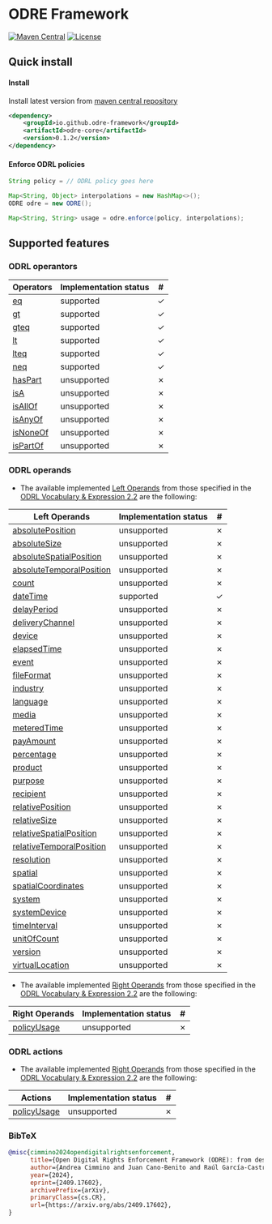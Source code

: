 # ODRE Framework
[![Maven Central](https://maven-badges.herokuapp.com/maven-central/cz.jirutka.rsql/rsql-parser/badge.png?version=0.1.2&style=flat&gav=true)](https://central.sonatype.com/artifact/io.github.odre-framework/odre-core) [![License](https://img.shields.io/badge/License-Apache%202.0-blue.svg)](https://opensource.org/licenses/Apache-2.0)

## Quick install

#### Install
Install latest version from  [maven central repository](https://central.sonatype.com/artifact/io.github.odre-framework/odre-core)

```xml
<dependency>
    <groupId>io.github.odre-framework</groupId>
    <artifactId>odre-core</artifactId>
    <version>0.1.2</version>
</dependency>
```

#### Enforce ODRL policies

````java
String policy = // ODRL policy goes here

Map<String, Object> interpolations = new HashMap<>();
ODRE odre = new ODRE();

Map<String, String> usage = odre.enforce(policy, interpolations);
````
## Supported features

### ODRL operantors

| Operators | Implementation status | # |
|--|--| -- |
| [eq](http://www.w3.org/ns/odrl/2/eq) | supported  | &check; |
| [gt](http://www.w3.org/ns/odrl/2/gt)  | supported  | &check; |
| [gteq](http://www.w3.org/ns/odrl/2/gteq) | supported  | &check; |
| [lt](http://www.w3.org/ns/odrl/2/lt)  | supported  | &check; |
| [lteq](http://www.w3.org/ns/odrl/2/lteq)  | supported  | &check; |
| [neq](http://www.w3.org/ns/odrl/2/neq)  | supported  | &check; |
| [hasPart](http://www.w3.org/ns/odrl/2/hasPart) | unsupported  | &cross; |
| [isA](http://www.w3.org/ns/odrl/2/isA) | unsupported  | &cross; |
| [isAllOf](http://www.w3.org/ns/odrl/2/isAllOf) | unsupported  | &cross; |
| [isAnyOf](http://www.w3.org/ns/odrl/2/isAnyOf) | unsupported  | &cross; |
| [isNoneOf](http://www.w3.org/ns/odrl/2/isNoneOf) | unsupported  | &cross; |
| [isPartOf](http://www.w3.org/ns/odrl/2/isPartOf) | unsupported  | &cross; |

### ODRL operands
* The available implemented [Left Operands](http://www.w3.org/ns/odrl/2/LeftOperand) from those specified in the [ODRL Vocabulary & Expression 2.2](https://www.w3.org/ns/odrl/2/) are the following:

| Left Operands                                                                               | Implementation status | # |
|---------------------------------------------------------------------------------------------|--| -- |
| [absolutePosition](http://www.w3.org/ns/odrl/2/dateTimeabsolutePosition)                 | unsupported | &cross; |
| [absoluteSize](http://www.w3.org/ns/odrl/2/dateTimeabsoluteSize)                         | unsupported | &cross; |
| [absoluteSpatialPosition](http://www.w3.org/ns/odrl/2/dateTimeabsoluteSpatialPosition)   | unsupported | &cross; |
| [absoluteTemporalPosition](http://www.w3.org/ns/odrl/2/dateTimeabsoluteTemporalPosition) | unsupported | &cross; |
| [count](http://www.w3.org/ns/odrl/2/dateTimecount)                                       | unsupported | &cross; |
| [dateTime](http://www.w3.org/ns/odrl/2/dateTime)                                 | supported | &check; |
| [delayPeriod](http://www.w3.org/ns/odrl/2/delayPeriod)                           | unsupported | &cross; |
| [deliveryChannel](http://www.w3.org/ns/odrl/2/deliveryChannel)                   | unsupported | &cross; |
| [device](http://www.w3.org/ns/odrl/2/device)                                     | unsupported | &cross; |
| [elapsedTime](http://www.w3.org/ns/odrl/2/elapsedTime)                           | unsupported | &cross; |
| [event](http://www.w3.org/ns/odrl/2/event)                                       | unsupported | &cross; |
| [fileFormat](http://www.w3.org/ns/odrl/2/fileFormat)                             | unsupported | &cross; |
| [industry](http://www.w3.org/ns/odrl/2/industry)                                 | unsupported | &cross; |
| [language](http://www.w3.org/ns/odrl/2/language)                                 | unsupported | &cross; |
| [media](http://www.w3.org/ns/odrl/2/media)                                       | unsupported | &cross; |
| [meteredTime](http://www.w3.org/ns/odrl/2/meteredTime)                           | unsupported | &cross; |
| [payAmount](http://www.w3.org/ns/odrl/2/payAmount)                               | unsupported | &cross; |
| [percentage](http://www.w3.org/ns/odrl/2/percentage)                             | unsupported | &cross; |
| [product](http://www.w3.org/ns/odrl/2/product)                                   | unsupported | &cross; |
| [purpose](http://www.w3.org/ns/odrl/2/purpose)                                   | unsupported | &cross; |
| [recipient](hhttp://www.w3.org/ns/odrl/2/recipient)                               | unsupported | &cross; |
| [relativePosition](http://www.w3.org/ns/odrl/2/relativePosition)                 | unsupported | &cross; |
| [relativeSize](http://www.w3.org/ns/odrl/2/relativeSize)                         | unsupported | &cross; |
| [relativeSpatialPosition](http://www.w3.org/ns/odrl/2/relativeSpatialPosition)   | unsupported | &cross; |
| [relativeTemporalPosition](http://www.w3.org/ns/odrl/2/relativeTemporalPosition) | unsupported | &cross; |
| [resolution](http://www.w3.org/ns/odrl/2/resolution)                             | unsupported | &cross; |
| [spatial](hhttp://www.w3.org/ns/odrl/2/spatial)                                   | unsupported | &cross; |
| [spatialCoordinates](http://www.w3.org/ns/odrl/2/spatialCoordinates)             | unsupported | &cross; |
| [system](http://www.w3.org/ns/odrl/2/system)                                     | unsupported | &cross; |
| [systemDevice](http://www.w3.org/ns/odrl/2/systemDevice)                         | unsupported | &cross; |
| [timeInterval](http://www.w3.org/ns/odrl/2/timeInterval)                         | unsupported | &cross; |
| [unitOfCount](http://www.w3.org/ns/odrl/2/unitOfCount)                           | unsupported | &cross; |
| [version](http://www.w3.org/ns/odrl/2/version)                                   | unsupported | &cross; |
| [virtualLocation](http://www.w3.org/ns/odrl/2/virtualLocation)                   | unsupported | &cross; |


* The available implemented [Right Operands](http://www.w3.org/ns/odrl/2/RightOperand) from those specified in the [ODRL Vocabulary & Expression 2.2](https://www.w3.org/ns/odrl/2/) are the following:

| Right Operands | Implementation status | # |
|--|--| -- |
| [policyUsage](http://www.w3.org/ns/odrl/2/policyUsage) | unsupported  | &cross; |

### ODRL actions

* The available implemented [Right Operands](http://www.w3.org/ns/odrl/2/RightOperand) from those specified in the [ODRL Vocabulary & Expression 2.2](https://www.w3.org/ns/odrl/2/) are the following:

| Actions                                                           | Implementation status | # |
|-------------------------------------------------------------------|--| -- |
| [policyUsage]([https://www.w3.org/TR/odrl-vocab/#term-](https://www.w3.org/ns/odrl/2/)policyUsage) | unsupported  | &cross; |
### BibTeX

```bibtex
@misc{cimmino2024opendigitalrightsenforcement,
      title={Open Digital Rights Enforcement Framework (ODRE): from descriptive to enforceable policies}, 
      author={Andrea Cimmino and Juan Cano-Benito and Raúl García-Castro},
      year={2024},
      eprint={2409.17602},
      archivePrefix={arXiv},
      primaryClass={cs.CR},
      url={https://arxiv.org/abs/2409.17602}, 
}
```
